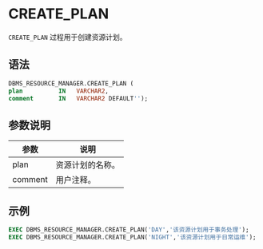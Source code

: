 # CREATE_PLAN 

`CREATE_PLAN` 过程用于创建资源计划。

## 语法 

```sql
DBMS_RESOURCE_MANAGER.CREATE_PLAN (
plan          IN   VARCHAR2, 
comment       IN   VARCHAR2 DEFAULT'');
```

## 参数说明 

|   参数    |    说明    |
|---------|----------|
| plan    | 资源计划的名称。 |
| comment | 用户注释。    |


## 示例 

```sql
EXEC DBMS_RESOURCE_MANAGER.CREATE_PLAN('DAY','该资源计划用于事务处理');
EXEC DBMS_RESOURCE_MANAGER.CREATE_PLAN('NIGHT','该资源计划用于日常运维');
```